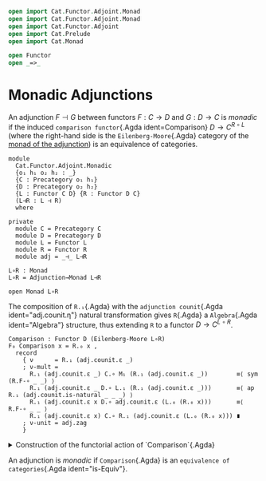 ```agda
open import Cat.Functor.Adjoint.Monad
open import Cat.Functor.Adjoint.Monad
open import Cat.Functor.Adjoint
open import Cat.Prelude
open import Cat.Monad

open Functor
open _=>_
```

# Monadic Adjunctions

An adjunction $F \dashv G$ between functors $F : C \to D$ and $G : D \to
C$ is _monadic_ if the induced `comparison functor`{.Agda
ident=Comparison} $D \to C^{R \circ L}$ (where the right-hand side is
the `Eilenberg-Moore`{.Agda} category of the [monad of the
adjunction](Cat.Functor.Adjoint.Monad.html)) is an equivalence of
categories.

```
module
  Cat.Functor.Adjoint.Monadic
  {o₁ h₁ o₂ h₂ : _}
  {C : Precategory o₁ h₁}
  {D : Precategory o₂ h₂}
  {L : Functor C D} {R : Functor D C}
  (L⊣R : L ⊣ R)
  where

private
  module C = Precategory C
  module D = Precategory D
  module L = Functor L
  module R = Functor R
  module adj = _⊣_ L⊣R

L∘R : Monad
L∘R = Adjunction→Monad L⊣R

open Monad L∘R
```

The composition of `R.₁`{.Agda} with the `adjunction counit`{.Agda
ident="adj.counit.η"} natural transformation gives `R`{.Agda} a
`Algebra`{.Agda ident="Algebra"} structure, thus extending `R` to a
functor $D \to C^{L \circ R}$.

```
Comparison : Functor D (Eilenberg-Moore L∘R)
F₀ Comparison x = R.₀ x ,
  record
    { ν      = R.₁ (adj.counit.ε _)
    ; ν-mult =
      R.₁ (adj.counit.ε _) C.∘ M₁ (R.₁ (adj.counit.ε _))        ≡⟨ sym (R.F-∘ _ _) ⟩
      R.₁ (adj.counit.ε _ D.∘ L.₁ (R.₁ (adj.counit.ε _)))       ≡⟨ ap R.₁ (adj.counit.is-natural _ _ _) ⟩
      R.₁ (adj.counit.ε x D.∘ adj.counit.ε (L.₀ (R.₀ x)))       ≡⟨ R.F-∘ _ _ ⟩
      R.₁ (adj.counit.ε x) C.∘ R.₁ (adj.counit.ε (L.₀ (R.₀ x))) ∎
    ; ν-unit = adj.zag
    }
```

<details>
<summary> Construction of the functorial action of `Comparison`{.Agda} </summary>
```
F₁ Comparison x =
  record
    { morphism = R.₁ x
    ; commutes =
      R.₁ x C.∘ R.₁ (adj.counit.ε _)        ≡⟨ sym (R.F-∘ _ _) ⟩
      R.₁ (x D.∘ adj.counit.ε _)            ≡⟨ ap R.₁ (sym (adj.counit.is-natural _ _ _)) ⟩
      R.₁ (adj.counit.ε _ D.∘ L.₁ (R.₁ x))  ≡⟨ R.F-∘ _ _ ⟩
      R.₁ (adj.counit.ε _) C.∘ M₁ (R.₁ x)   ∎
    }
F-id Comparison = Algebra-hom-path R.F-id
F-∘ Comparison f g = Algebra-hom-path (R.F-∘ _ _)
```
</details>

An adjunction is _monadic_ if `Comparison`{.Agda} is an `equivalence of
categories`{.Agda ident="is-Equiv"}.

<!--
```agda
_ = Algebra
```
-->
